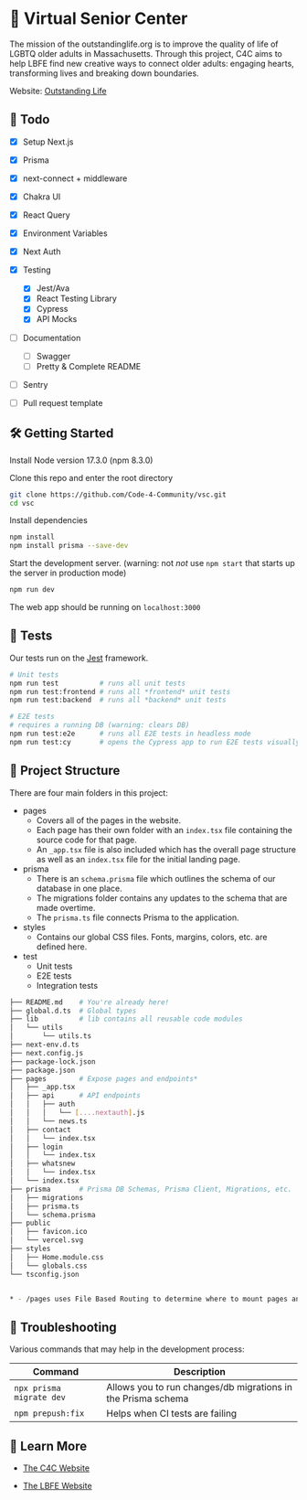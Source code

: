 # 🏡 Virtual Senior Center

The mission of the outstandinglife.org is to improve the quality of life of LGBTQ older adults in Massachusetts. Through this project, C4C aims to help LBFE find new creative ways to connect older adults: engaging hearts, transforming lives and breaking down boundaries. 

Website: [Outstanding Life](https://outstandinglife.org/)

## 👷 Todo

- [x] Setup Next.js
- [x] Prisma
- [x] next-connect + middleware
- [x] Chakra UI
- [x] React Query
- [x] Environment Variables
- [x] Next Auth
- [x] Testing
  - [x] Jest/Ava
  - [x] React Testing Library
  - [x] Cypress
  - [x] API Mocks
- [ ] Documentation
  - [ ] Swagger
  - [ ] Pretty & Complete README
- [ ] Sentry
- [ ] Pull request template


## 🛠️ Getting Started

Install Node version 17.3.0 (npm 8.3.0)

Clone this repo and enter the root directory

```bash
git clone https://github.com/Code-4-Community/vsc.git
cd vsc
```

Install dependencies

```bash
npm install
npm install prisma --save-dev
```

Start the development server. (warning: not *not* use `npm start` that starts up the server in production mode)

```bash
npm run dev
```

The web app should be running on `localhost:3000`

## 🧪 Tests

Our tests run on the [Jest](https://jestjs.io/) framework. 

```bash
# Unit tests
npm run test          # runs all unit tests
npm run test:frontend # runs all *frontend* unit tests
npm run test:backend  # runs all *backend* unit tests

# E2E tests
# requires a running DB (warning: clears DB)
npm run test:e2e      # runs all E2E tests in headless mode
npm run test:cy       # opens the Cypress app to run E2E tests visually
```

## 📂 Project Structure

There are four main folders in this project:
- pages
  - Covers all of the pages in the website. 
  - Each page has their own folder with an ```index.tsx``` file containing the source code for that page. 
  - An ```_app.tsx``` file is also included which has the overall page structure as well as an ```index.tsx``` file for the initial landing page.
- prisma
  -   There is an ```schema.prisma``` file which outlines the schema of our database in one place. 
  -   The migrations folder contains any updates to the schema that are made overtime.
  -   The ```prisma.ts``` file connects Prisma to the application.
- styles
  -  Contains our global CSS files. Fonts, margins, colors, etc. are defined here.
- test
  - Unit tests
  - E2E tests
  - Integration tests

```bash
├── README.md    # You're already here!
├── global.d.ts  # Global types
├── lib          # lib contains all reusable code modules
│   └── utils    
│       └── utils.ts
├── next-env.d.ts
├── next.config.js
├── package-lock.json
├── package.json
├── pages        # Expose pages and endpoints*
│   ├── _app.tsx
│   ├── api      # API endpoints 
│   │   ├── auth 
│   │   │   └── [....nextauth].js
│   │   └── news.ts
│   ├── contact  
│   │   └── index.tsx  
│   ├── login  
│   │   └── index.tsx 
│   ├── whatsnew 
│   │   └── index.tsx  
│   └── index.tsx
├── prisma       # Prisma DB Schemas, Prisma Client, Migrations, etc.
│   ├── migrations
│   ├── prisma.ts
│   └── schema.prisma
├── public
│   ├── favicon.ico
│   └── vercel.svg
├── styles
│   ├── Home.module.css
│   └── globals.css
└── tsconfig.json


* - /pages uses File Based Routing to determine where to mount pages and API endpoints. i.e. /pages/pages/home.tsx would render home.tsx at http://baseurl.com/home
```

## 🔧 Troubleshooting

Various commands that may help in the development process:

| Command | Description |
| --- | --- |
| ```npx prisma migrate dev``` | Allows you to run changes/db migrations in the Prisma schema |
| ```npm prepush:fix``` | Helps when CI tests are failing |


## 🔎 Learn More
- [The C4C Website](https://www.c4cneu.com/)

- [The LBFE Website](https://lbfeboston.org/)
